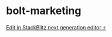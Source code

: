 # bolt-marketing

[Edit in StackBlitz next generation editor ⚡️](https://stackblitz.com/~/github.com/reyesprince/bolt-marketing)